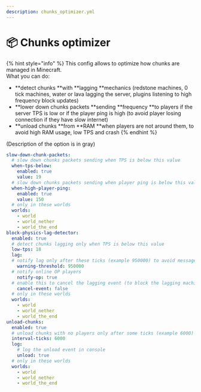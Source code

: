 ```yaml
---
description: chunks_optimizer.yml
---
```


# 📦 Chunks optimizer

{% hint style="info" %}
This config allows to optimize how chunks are managed in Minecraft.\
What you can do:

* **detect chunks **with **lagging **mechanics (redstone machines, 0 tick machines, water or lava lagging the server, plugins listening to high frequency block updates)
* **lower down chunks packets **sending **frequency **to players if the server TPS is low or if the player ping is high (to avoid player losing connection if they have slow internet)
* **unload chunks **from **RAM **when players are not around them, to avoid high RAM usage, low TPS and crash
{% endhint %}

(Description of the option is in gray)

```yaml
slow-down-chunk-packets:
  # slow down chunks packets sending when TPS is below this value
  when-tps-below:
    enabled: true
    value: 19
  # slow down chunks packets sending when player ping is below this value
  when-high-player-ping:
    enabled: true
    value: 150
  # only in these worlds
  worlds:
    - world
    - world_nether
    - world_the_end
block-physics-lag-detector:
  enabled: true
  # detect chunks lagging only when TPS is below this value
  low-tps: 18
  lag:
  # notify lag only after these ticks (example 950000) to avoid message spam
    warning-threshold: 950000
  # notify online OP players
    notify-op: true
  # enable this to cancel the lagging event (to block the lagging machine for example)
    cancel-event: false
  # only in these worlds
  worlds:
    - world
    - world_nether
    - world_the_end
unload-chunks:
  enabled: true
  # unload chunks with no players only after some ticks (example 6000)
  interval-ticks: 6000
  log:
    # log the unload event in console
    unload: true
  # only in these worlds
  worlds:
    - world
    - world_nether
    - world_the_end
```
